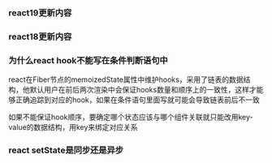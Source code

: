 
### react19更新内容

### react18更新内容

### 为什么react hook不能写在条件判断语句中
react在Fiber节点的memoizedState属性中维护hooks，采用了链表的数据结构，他默认用户在前后两次渲染中会保证hooks数量和顺序上的一致性，这样才能够正确追踪到对应的hook，如果在条件语句里面写就可能会导致链表前后不一致

如果不能保证hook顺序，要确定哪个状态应该与哪个组件关联就只能改用key-value的数据结构，用key来绑定对应关系

### react setState是同步还是异步

